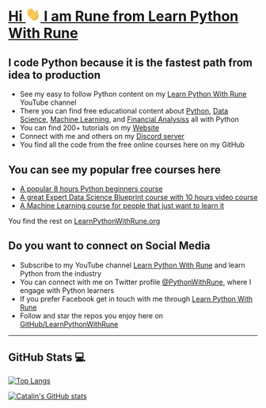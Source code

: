 # [Hi <img src="https://raw.githubusercontent.com/ABSphreak/ABSphreak/master/gifs/Hi.gif" width="30px"> I am Rune from Learn Python With Rune][website]

## I code Python because it is the fastest path from idea to production

- See my easy to follow Python content on my [Learn Python With Rune][youtube] YouTube channel 
- There you can find free educational content about [Python](https://youtube.com/playlist?list=PLvMRWNpDTNwTNwsQmgTvvG2i1znjfMidt), [Data Science](https://youtube.com/playlist?list=PLvMRWNpDTNwQ0wzQYY_lk2sedyzgHaZm3), [Machine Learning](https://youtube.com/playlist?list=PLvMRWNpDTNwQZkB840U2d9JFXcA8spGMF), and [Financial Analysiss](https://youtube.com/playlist?list=PLvMRWNpDTNwQF6t_Tq7aVX0AI6H1avSpv) all with Python
- You can find 200+ tutorials on my [Website][website]
- Connect with me and others on my [Discord server][discord]
- You find all the code from the free online courses here on my GitHub

## You can see my popular free courses here
- [A popular 8 hours Python beginners course](https://www.learnpythonwithrune.org/learn-python/)
- [A great Expert Data Science Blueprint course with 10 hours video course](https://www.learnpythonwithrune.org/data-science-2/)
- [A Machine Learning course for people that just want to learn it](https://www.learnpythonwithrune.org/machine-learning/)

You find the rest on [LearnPythonWithRune.org][website]

## Do you want to connect on Social Media

- Subscribe to my YouTube channel [Learn Python With Rune][youtube] and learn Python from the industry
- You can connect with me on Twitter profile [@PythonWithRune][twitter], where I engage with Python learners
- If you prefer Facebook get in touch with me through [Learn Python With Rune][facebook]
- Follow and star the repos you enjoy here on [GitHub/LearnPythonWithRune](https://github.com/LearnPythonWithRune)

---

## GitHub Stats 💻

[![Top Langs](https://github-readme-stats.vercel.app/api/top-langs/?username=LearnPythonWithRune&hide=java,html,css&theme=dracula)](https://github.com/anuraghazra/github-readme-stats)

[![Catalin's GitHub stats](https://github-readme-stats.vercel.app/api?username=LearnPythonWithRune&theme=dracula)](https://github.com/anuraghazra/github-readme-stats)


[twitter]: https://twitter.com/PythonWithRune
[youtube]: https://www.youtube.com/channel/UCRcIvjtYDUi5cWjlmjWipcg
[website]: https://www.learnpythonwithrune.org
[facebook]: https://www.facebook.com/learnpythonwithrune
[discord]: https://discord.gg/MdyjkXUz
